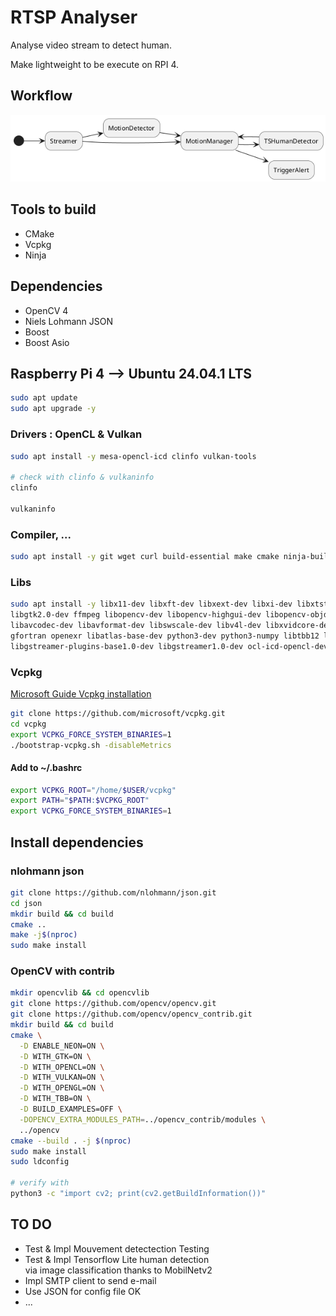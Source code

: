 # RTSP Analyser

Analyse video stream to detect human.

Make lightweight to be execute on RPI 4.

## Workflow

![Workflow](./doc/uml/out/workflow.png)

## Tools to build

- CMake
- Vcpkg
- Ninja

## Dependencies

- OpenCV 4
- Niels Lohmann JSON
- Boost
- Boost Asio

## Raspberry Pi 4 --> Ubuntu 24.04.1 LTS

```bash
sudo apt update
sudo apt upgrade -y
```

### Drivers : OpenCL & Vulkan

```bash
sudo apt install -y mesa-opencl-icd clinfo vulkan-tools

# check with clinfo & vulkaninfo
clinfo

vulkaninfo
```

### Compiler, ...

```bash
sudo apt install -y git wget curl build-essential make cmake ninja-build pkg-config autoconf automake libtool bison meson autoconf-archive
```

### Libs

```bash
sudo apt install -y libx11-dev libxft-dev libxext-dev libxi-dev libxtst-dev libxrandr-dev nasm gcc-11 libgles2-mesa-dev libdbus-1-dev libsystemd-dev libglib2.0-dev libatspi2.0-dev \
libgtk2.0-dev ffmpeg libopencv-dev libopencv-highgui-dev libopencv-objdetect-dev opencv-data opencl-headers libgtk-3-dev \
libavcodec-dev libavformat-dev libswscale-dev libv4l-dev libxvidcore-dev libx264-dev libx265-dev libjpeg-dev libpng-dev libtiff-dev \
gfortran openexr libatlas-base-dev python3-dev python3-numpy libtbb12 libtbb-dev libdc1394-25 libdc1394-dev libopenexr-dev \
libgstreamer-plugins-base1.0-dev libgstreamer1.0-dev ocl-icd-opencl-dev libvulkan-dev libglew-dev ocl-icd-dev
```

### Vcpkg

[Microsoft Guide Vcpkg installation](https://learn.microsoft.com/fr-fr/vcpkg/get_started/get-started?pivots=shell-bash)

```bash
git clone https://github.com/microsoft/vcpkg.git
cd vcpkg
export VCPKG_FORCE_SYSTEM_BINARIES=1
./bootstrap-vcpkg.sh -disableMetrics
```

#### Add to **~/.bashrc**

```bash
export VCPKG_ROOT="/home/$USER/vcpkg"
export PATH="$PATH:$VCPKG_ROOT"
export VCPKG_FORCE_SYSTEM_BINARIES=1
```

## Install dependencies

### nlohmann json

```bash
git clone https://github.com/nlohmann/json.git
cd json
mkdir build && cd build
cmake ..
make -j$(nproc)
sudo make install
```

### OpenCV with contrib

```bash
mkdir opencvlib && cd opencvlib
git clone https://github.com/opencv/opencv.git
git clone https://github.com/opencv/opencv_contrib.git
mkdir build && cd build
cmake \
  -D ENABLE_NEON=ON \
  -D WITH_GTK=ON \
  -D WITH_OPENCL=ON \
  -D WITH_VULKAN=ON \
  -D WITH_OPENGL=ON \
  -D WITH_TBB=ON \
  -D BUILD_EXAMPLES=OFF \
  -DOPENCV_EXTRA_MODULES_PATH=../opencv_contrib/modules \
  ../opencv
cmake --build . -j $(nproc)
sudo make install
sudo ldconfig

# verify with
python3 -c "import cv2; print(cv2.getBuildInformation())"
```

## TO DO

- Test & Impl Mouvement detectection                Testing
- Test & Impl Tensorflow Lite human detection  
  via image classification thanks to MobilNetv2
- Impl SMTP client to send e-mail
- Use JSON for config file                          OK
- ...

